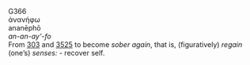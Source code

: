 G366  
ἀνανήφω  
ananēphō  
*an-an-ay‘-fo*  
From [303](g0303) and [3525](g3525) to become *sober* *again*, that is,
(figuratively) *regain* (one’s) *senses:* - recover self.  
